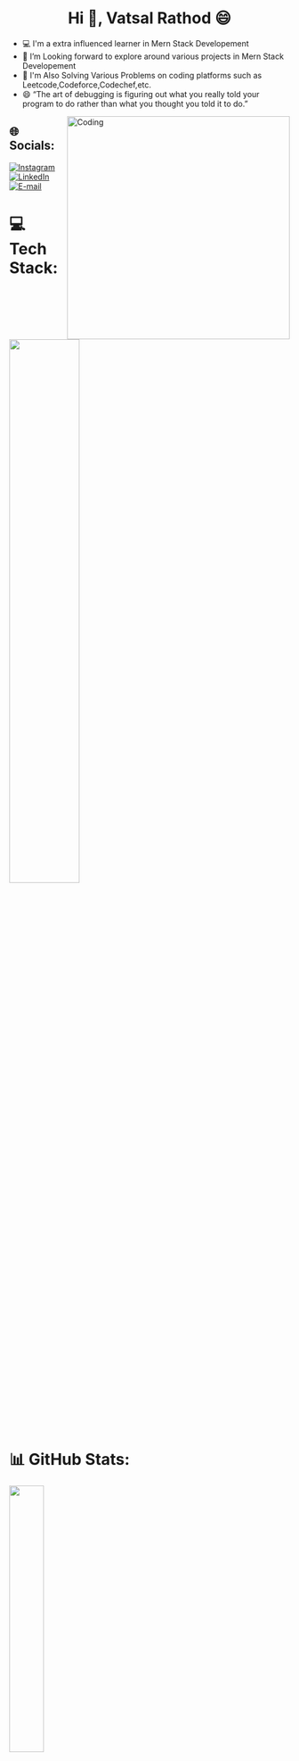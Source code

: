 
<h1 align="center">Hi 👋, Vatsal Rathod 😄</h1>


- 💻 I'm a extra influenced learner in Mern Stack Developement
- 🤔 I’m Looking forward to explore around various projects in Mern Stack Developement
- 🌱 I'm Also Solving Various Problems on coding platforms such as Leetcode,Codeforce,Codechef,etc.
- 😄 “The art of debugging is figuring out what you really told your program to do rather than what you thought you told it to do.”


<img align="right" alt="Coding" width="400"  src = "https://media.giphy.com/media/qgQUggAC3Pfv687qPC/giphy.gif"/>

## 🌐 Socials:
[![Instagram](https://img.shields.io/badge/Instagram-%23E4405F.svg?logo=Instagram&logoColor=white)](https://www.instagram.com/_vatsal_rathod_/) [![LinkedIn](https://img.shields.io/badge/LinkedIn-%230077B5.svg?logo=linkedin&logoColor=white)](https://www.linkedin.com/in/vatsal-rathod-545404236/) [![E-mail](https://img.shields.io/badge/email-%231DA1F2.svg?logo=email&logoColor=white)](https://gmail.com/vatsalrathodd@gmail.com/)

# 💻 Tech Stack:
<img src="https://skillicons.dev/icons?i=c,cpp,git,github,java,js,vscode,python" width="50%">


# 📊 GitHub Stats:
<div align="left" width="35%">

<img src="https://github-profile-summary-cards.vercel.app/api/cards/stats?username=vatsalrathodd&theme=nord_dark" width="35%">

<img src="https://github-readme-activity-graph.vercel.app/graph?username=vatsalrathodd&theme=gotham&custom_title=Previous%2030%20Days%20GitHub%20Contributions" width="95%">

![](https://github-readme-streak-stats.herokuapp.com/?user=bhavinondhiya&theme=gotham&hide_border=false)<br/><br/>
![](https://github-readme-stats.vercel.app/api/top-langs/?username=bhavinondhiya&theme=gotham&hide_border=false&include_all_commits=false&count_private=false&layout=compact)
    
</a>
    
<details>

<summary> <strong> Show more Stats </strong> </summary>
<img src="https://github-profile-summary-cards.vercel.app/api/cards/profile-details?username=vatsalrathodd&theme=nord_dark" width="100%">

</details>
</div>

## 🏆 GitHub Trophies
![](https://github-profile-trophy.vercel.app/?username=vatsalrathodd&theme=dracula&no-frame=true&no-bg=true&margin-w=4)


# Leetcode Stats 🏆
![LeetCode Stats](https://leetcard.jacoblin.cool/vatsalrathodd?theme=gotham=Ubuntu%20Mono&ext=heatmap)
